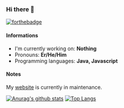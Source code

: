 ### Hi there 👋
[![forthebadge](https://forthebadge.com/images/badges/built-with-love.svg)](https://forthebadge.com)

#### Informations

- I'm currently working on: **Nothing**
- Pronouns: **Er/He/Him**
- Programming languages: **Java, Javascript**

#### Notes
My [website](http://sh00ckbass.de) is currently in maintenance. 

[![Anurag's github stats](https://github-readme-stats.vercel.app/api?username=Sh00ckBass&count_private=true&theme=prussian&show_icons=true&include_all_commits=true)](https://github.com/anuraghazra/github-readme-stats)
[![Top Langs](https://github-readme-stats.vercel.app/api/top-langs/?username=Sh00ckBass&hide=php&layout=compact)](https://github.com/anuraghazra/github-readme-stats)
